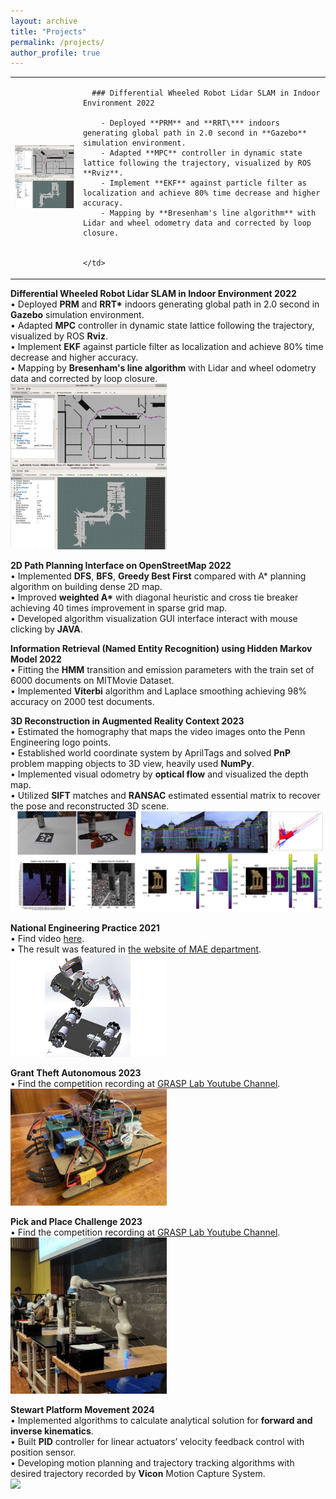 ```yaml
---
layout: archive
title: "Projects"
permalink: /projects/
author_profile: true
---
```


<table>
  <tr>
    <td>
      <img src="../images/slam.png" width=250 />
    </td>
    <td>
    
      ### Differential Wheeled Robot Lidar SLAM in Indoor Environment 2022

        - Deployed **PRM** and **RRT\*** indoors generating global path in 2.0 second in **Gazebo** simulation environment.
        - Adapted **MPC** controller in dynamic state lattice following the trajectory, visualized by ROS **Rviz**.
        - Implement **EKF** against particle filter as localization and achieve 80% time decrease and higher accuracy.
        - Mapping by **Bresenham's line algorithm** with Lidar and wheel odometry data and corrected by loop closure.


    </td>

  </tr>
</table>

**Differential Wheeled Robot Lidar SLAM in Indoor Environment 2022**  
• Deployed **PRM** and **RRT\*** indoors generating global path in 2.0 second in **Gazebo** simulation environment.  
• Adapted **MPC** controller in dynamic state lattice following the trajectory, visualized by ROS **Rviz**.  
• Implement **EKF** against particle filter as localization and achieve 80% time decrease and higher accuracy.  
• Mapping by **Bresenham's line algorithm** with Lidar and wheel odometry data and corrected by loop closure.  
<img src="../images/slam.png" width=250 />

**2D Path Planning Interface on OpenStreetMap 2022**  
• Implemented **DFS**, **BFS**, **Greedy Best First** compared with A\* planning algorithm on building dense 2D map.  
• Improved **weighted A\*** with diagonal heuristic and cross tie breaker achieving 40 times improvement in sparse grid map.  
• Developed algorithm visualization GUI interface interact with mouse clicking by **JAVA**.

**Information Retrieval (Named Entity Recognition) using Hidden Markov Model 2022**  
• Fitting the **HMM** transition and emission parameters with the train set of 6000 documents on MITMovie Dataset.  
• Implemented **Viterbi** algorithm and Laplace smoothing achieving 98% accuracy on 2000 test documents.

**3D Reconstruction in Augmented Reality Context 2023**  
• Estimated the homography that maps the video images onto the Penn Engineering logo points.  
• Established world coordinate system by AprilTags and solved **PnP** problem mapping objects to 3D view, heavily used **NumPy**.  
• Implemented visual odometry by **optical flow** and visualized the depth map.  
• Utilized **SIFT** matches and **RANSAC** estimated essential matrix to recover the pose and reconstructed 3D scene.  
<img src="../images/580.jpg" width=500 />

**National Engineering Practice 2021**  
• Find video [here](https://youtu.be/IHseo0RF8Oc).  
• The result was featured in [the website of MAE department](https://www4.mae.cuhk.edu.hk/newsnawards/silver-award-in-the-national-finals-of-the-2021-china-university-students-engineering-practice-and-innovation-ability-competition/).  
<img src="../images/car.png" width=250 />

**Grant Theft Autonomous 2023**  
• Find the competition recording at [GRASP Lab Youtube Channel](https://www.youtube.com/watch?v=Pt5Qd4mry5I&t=9516s).  
<img src="../images/510.jpg" width=250 />

**Pick and Place Challenge 2023**  
• Find the competition recording at [GRASP Lab Youtube Channel](https://www.youtube.com/watch?v=enAke8V9i44).  
<img src="../images/520.jpg" width=250 />

**Stewart Platform Movement 2024**  
• Implemented algorithms to calculate analytical solution for **forward and inverse kinematics**.  
• Built **PID** controller for linear actuators’ velocity feedback control with position sensor.  
• Developing motion planning and trajectory tracking algorithms with desired trajectory recorded by **Vicon** Motion Capture System.  
<img src="../images/stewart.jpeg" width=250 />
